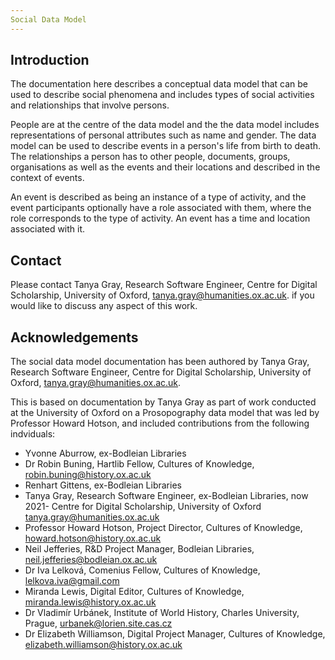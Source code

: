 ```yaml
---
Social Data Model
---
```


## Introduction

The documentation here describes a conceptual data model that can be used to describe social phenomena and includes types of social activities and relationships that involve persons.

People are at the centre of the data model and the the data model includes representations of personal attributes such as name and gender. The data model can be used to describe events in a person's life from birth to death. The relationships a person has to other people, documents, groups, organisations as well as the events and their locations and described in the context of events.

An event is described as being an instance of a type of activity, and the event participants optionally have a role associated with them, where the role corresponds to the type of activity. An event has a time and location associated with it.

## Contact 

Please contact Tanya Gray, Research Software Engineer, Centre for Digital Scholarship, University of Oxford, tanya.gray@humanities.ox.ac.uk. if you would like to discuss any aspect of this work.


## Acknowledgements

The social data model documentation has been authored by Tanya Gray, Research Software Engineer, Centre for Digital Scholarship, University of Oxford, tanya.gray@humanities.ox.ac.uk.

This is based on documentation by Tanya Gray as part of work conducted at the University of Oxford on a Prosopography data model that was led by Professor Howard Hotson, and included contributions from the following indviduals:

* Yvonne Aburrow, ex-Bodleian Libraries 
* Dr Robin Buning, Hartlib  Fellow, Cultures of Knowledge, robin.buning@history.ox.ac.uk  
* Renhart Gittens, ex-Bodleian Libraries 
* Tanya Gray, Research Software Engineer, ex-Bodleian Libraries, now 2021- Centre for Digital Scholarship, University of Oxford tanya.gray@humanities.ox.ac.uk
* Professor Howard Hotson, Project Director, Cultures of Knowledge, howard.hotson@history.ox.ac.uk 
* Neil Jefferies, R&D Project Manager, Bodleian Libraries, neil.jefferies@bodleian.ox.ac.uk 
* Dr Iva Lelková, Comenius Fellow, Cultures of Knowledge, lelkova.iva@gmail.com 
* Miranda Lewis, Digital Editor, Cultures of Knowledge, miranda.lewis@history.ox.ac.uk 
* Dr Vladimír Urbánek, Institute of World History, Charles University, Prague, urbanek@lorien.site.cas.cz 
* Dr Elizabeth Williamson, Digital Project Manager, Cultures of Knowledge, elizabeth.williamson@history.ox.ac.uk 
